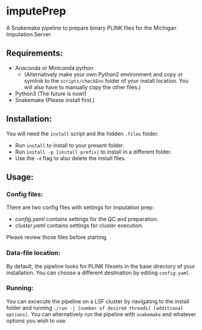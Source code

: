 # imputePrep

A Snakemake pipeline to prepare binary PLINK files for the Michigan Imputation Server.

## Requirements:

 * Anaconda or Miniconda python
   * (Alternatively make your own Python2 environment and copy or symlink to the `scripts/checkEnv` folder of your install location. You will also have to manually copy the other files.)
 * Python3 (The future is now!)
 * Snakemake (Please install first.)

## Installation:

You will need the `install` script and the hidden `.files` folder.

 * Run `install` to install to your present folder.
 * Run `install -p [install prefix]` to install in a different folder.
 * Use the `-d` flag to also delete the install files.

## Usage:

### Config files:

There are two config files with settings for imputation prep:

 * *config.yaml* contains settings for the QC and preparation.
 * *cluster.yaml* contains settings for cluster execution.

Please review those files before starting.

### Data-file location:

By default, the pipeline looks for PLINK filesets in the base directory of your installation. You can choose a different destination by editing `config.yaml`.

### Running:

You can excecute the pipeline on a LSF cluster by navigating to the install folder and running `./run -j [number of desired threads] [additional options]`. You can alternatively run the pipeline with `snakemake` and whatever options you wish to use.
